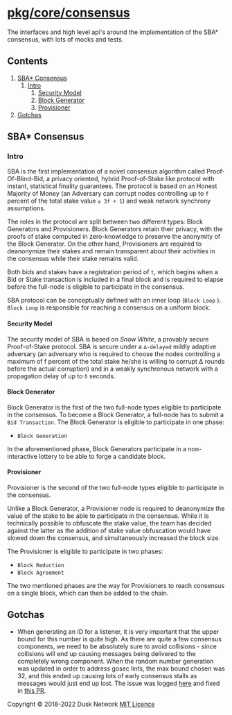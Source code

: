 # [pkg/core/consensus](./pkg/core/consensus)

The interfaces and high level api's around the implementation of the SBA*
consensus, with lots of mocks and tests.

<!-- ToC start -->

## Contents

1. [SBA\* Consensus](#sba\-consensus)
    1. [Intro](#intro)
        1. [Security Model](#security-model)
        1. [Block Generator](#block-generator)
        1. [Provisioner](#provisioner)
1. [Gotchas](#gotchas)

<!-- ToC end -->

## SBA\* Consensus

### Intro

SBA is the first implementation of a novel consensus algorithm called
Proof-Of-Blind-Bid, a privacy oriented, hybrid Proof-of-Stake like protocol with
instant, statistical finality guarantees. The protocol is based on an Honest
Majority of Money \(an Adversary can corrupt nodes controlling up to `f` percent
of the total stake value `≥ 3f + 1`\) and weak network synchrony assumptions.

The roles in the protocol are split between two different types: Block
Generators and Provisioners. Block Generators retain their privacy, with the
proofs of stake computed in zero-knowledge to preserve the anonymity of the
Block Generator. On the other hand, Provisioners are required to deanonymize
their stakes and remain transparent about their activities in the consensus
while their stake remains valid.

Both bids and stakes have a registration period of `t`, which begins when a Bid
or Stake transaction is included in a final block and is required to elapse
before the full-node is eligible to participate in the consensus.

SBA protocol can be conceptually defined with an inner loop \(`Block Loop`
\). `Block Loop` is responsible for reaching a consensus on a uniform block.

#### Security Model

The security model of SBA is based on _Snow White_, a provably secure
Proof-of-Stake protocol. SBA is secure under a `∆-delayed` mildly adaptive
adversary \(an adversary who is required to choose the nodes controlling a
maximum of f percent of the total stake he/she is willing to corrupt ∆ rounds
before the actual corruption\) and in a weakly synchronous network with a
propagation delay of up to `δ` seconds.

#### Block Generator

Block Generator is the first of the two full-node types eligible to participate
in the consensus. To become a Block Generator, a full-node has to submit
a `Bid Transaction`. The Block Generator is eligible to participate in one
phase:

* `Block Generation`

In the aforementioned phase, Block Generators participate in a non-interactive
lottery to be able to forge a candidate block.

#### Provisioner

Provisioner is the second of the two full-node types eligible to participate in
the consensus.

Unlike a Block Generator, a Provisioner node is required to deanonymize the
value of the stake to be able to participate in the consensus. While it is
technically possible to obfuscate the stake value, the team has decided against
the latter as the addition of stake value obfuscation would have slowed down the
consensus, and simultaneously increased the block size.

The Provisioner is eligible to participate in two phases:

* `Block Reduction`
* `Block Agreement`

The two mentioned phases are the way for Provisioners to reach consensus on a
single block, which can then be added to the chain.

## Gotchas

- When generating an ID for a listener, it is very important that the upper
  bound for this number is quite high. As there are quite a few consensus
  components, we need to be absolutely sure to avoid collisions - since
  collisions will end up causing messages being delivered to the completely
  wrong component. When the random number generation was updated in order to
  address gosec lints, the max bound chosen was 32, and this ended up causing
  lots of early consensus stalls as messages would just end up lost. The issue
  was logged [here](https://github.com/dusk-network/dusk-blockchain/issues/701)
  and fixed
  in [this PR](https://github.com/dusk-network/dusk-blockchain/pull/650).

Copyright © 2018-2022 Dusk Network
[MIT Licence](https://github.com/dusk-network/dusk-blockchain/blob/master/LICENSE)
